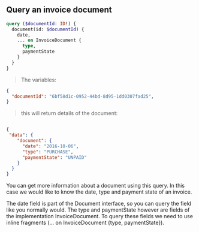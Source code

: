 ## Query an invoice document

```graphql
query ($documentId: ID!) {
  document(id: $documentId) {
    date, 
    ... on InvoiceDocument {
      type, 
      paymentState
    }
  }
}
```

> The variables:

```json
{
  "documentId": "6bf58d1c-0952-44bd-8d95-1dd0307fad25", 
}
``` 

> this will return details of the document:

```json

{
 "data": {
    "document": {
      "date": "2016-10-06",
      "type": "PURCHASE",
      "paymentState": "UNPAID"
    }
  }
}

```

You can get more information about a document using this query.
In this case we would like to know the date, type and payment state of an invoice.

The date field is part of the Document interface, so you can query the field like you normally would.
The type and paymentState however are fields of the implementation InvoiceDocument.
To query these fields we need to use inline fragments (... on InvoiceDocument {type, paymentState}). 
